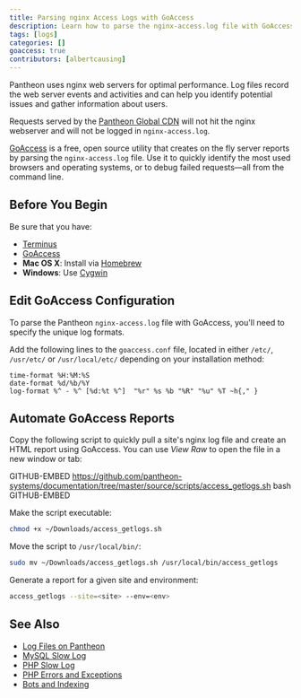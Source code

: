 ```yaml
---
title: Parsing nginx Access Logs with GoAccess
description: Learn how to parse the nginx-access.log file with GoAccess to gather information on your visitors and referral traffic.
tags: [logs]
categories: []
goaccess: true
contributors: [albertcausing]
---
```

Pantheon uses nginx web servers for optimal performance. Log files record the web server events and activities and can help you identify potential issues and gather information about users.

<Alert title="Note" type="info">

Requests served by the [Pantheon Global CDN](/global-cdn) will not hit the nginx webserver and will not be logged in `nginx-access.log`.

</Alert>

[GoAccess](https://goaccess.io/) is a free, open source utility that creates on the fly server reports by parsing the `nginx-access.log` file. Use it to quickly identify the most used browsers and operating systems, or to debug failed requests—all from the command line.

## Before You Begin

Be sure that you have:

- [Terminus](/terminus)
- [GoAccess](https://goaccess.io/download)
 - **Mac OS X**: Install via [Homebrew](https://brew.sh/)
 - **Windows**: Use [Cygwin](https://cygwin.com/install.html)

## Edit GoAccess Configuration

To parse the Pantheon `nginx-access.log` file with GoAccess, you'll need to specify the unique log formats.

Add the following lines to the `goaccess.conf` file, located in either `/etc/`, `/usr/etc/` or `/usr/local/etc/` depending on your installation method:

```
time-format %H:%M:%S
date-format %d/%b/%Y
log-format %^ - %^ [%d:%t %^]  "%r" %s %b "%R" "%u" %T ~h{," }
```

## Automate GoAccess Reports

Copy the following script to quickly pull a site's nginx log file and create an HTML report using GoAccess. You can use <i class="fa fa-code"> View Raw</i> to open the file in a new window or tab:

<Download file="access_getlogs.sh" />

GITHUB-EMBED https://github.com/pantheon-systems/documentation/tree/master/source/scripts/access_getlogs.sh bash GITHUB-EMBED

Make the script executable:

```bash
chmod +x ~/Downloads/access_getlogs.sh
```

Move the script to `/usr/local/bin/`:

```bash
sudo mv ~/Downloads/access_getlogs.sh /usr/local/bin/access_getlogs
```

Generate a report for a given site and environment:

```bash
access_getlogs --site=<site> --env=<env>
```



## See Also
- [Log Files on Pantheon](/logs)
- [MySQL Slow Log](/mysql-slow-log/)
- [PHP Slow Log](/php-slow-log/)
- [PHP Errors and Exceptions](/php-errors/)
- [Bots and Indexing](/bots-and-indexing/)
